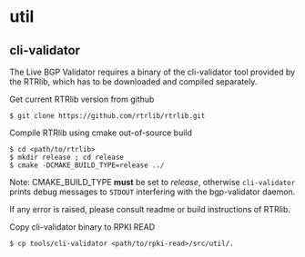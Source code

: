 # util

## cli-validator

The Live BGP Validator requires a binary of the cli-validator tool provided by
the RTRlib, which has to be downloaded and compiled separately.

Get current RTRlib version from github

    $ git clone https://github.com/rtrlib/rtrlib.git

Compile RTRlib using cmake out-of-source build

    $ cd <path/to/rtrlib>
    $ mkdir release ; cd release
    $ cmake -DCMAKE_BUILD_TYPE=release ../

Note: CMAKE_BUILD_TYPE **must** be set to *release*, otherwise `cli-validator`
prints debug messages to `STDOUT` interfering with the bgp-validator daemon.

If any error is raised, please consult readme or build instructions of RTRlib.

Copy cli-validator binary to RPKI READ

    $ cp tools/cli-validator <path/to/rpki-read>/src/util/.

